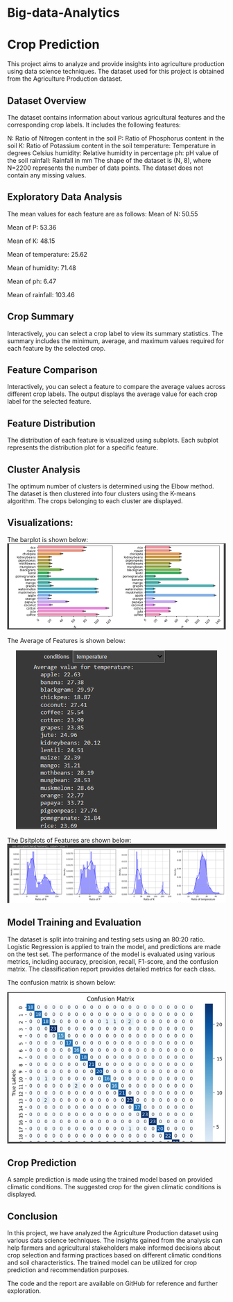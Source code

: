 # Big-data-Analytics
# Crop Prediction 
This project aims to analyze and provide insights into agriculture production using data science techniques. The dataset used for this project is obtained from the Agriculture Production dataset.

## Dataset Overview
The dataset contains information about various agricultural features and the corresponding crop labels. It includes the following features:

N: Ratio of Nitrogen content in the soil
P: Ratio of Phosphorus content in the soil
K: Ratio of Potassium content in the soil
temperature: Temperature in degrees Celsius
humidity: Relative humidity in percentage
ph: pH value of the soil
rainfall: Rainfall in mm
The shape of the dataset is (N, 8), where N=2200 represents the number of data points. The dataset does not contain any missing values.

## Exploratory Data Analysis
The mean values for each feature are as follows:
Mean of N: 50.55

Mean of P: 53.36

Mean of K: 48.15

Mean of temperature: 25.62

Mean of humidity: 71.48

Mean of ph: 6.47

Mean of rainfall: 103.46

## Crop Summary
Interactively, you can select a crop label to view its summary statistics. The summary includes the minimum, average, and maximum values required for each feature by the selected crop.

## Feature Comparison
Interactively, you can select a feature to compare the average values across different crop labels. The output displays the average value for each crop label for the selected feature.

## Feature Distribution
The distribution of each feature is visualized using subplots. Each subplot represents the distribution plot for a specific feature.

## Cluster Analysis
The optimum number of clusters is determined using the Elbow method. The dataset is then clustered into four clusters using the K-means algorithm. The crops belonging to each cluster are displayed.

## Visualizations:

The barplot is shown below:
![BarPlot](https://github.com/waleedahmed0001/Crop_Prediction/blob/main/Visualizations/Barplot.PNG)


The Average of Features is shown below:
<div align="center">
  <img src="https://github.com/waleedahmed0001/Crop_Prediction/blob/main/Visualizations/Average.PNG" alt="Features Mean">
</div>




The Dsitplots of Features are shown below:
![Average](https://github.com/waleedahmed0001/Crop_Prediction/blob/main/Visualizations/Distplots.PNG)



## Model Training and Evaluation
The dataset is split into training and testing sets using an 80:20 ratio. Logistic Regression is applied to train the model, and predictions are made on the test set. The performance of the model is evaluated using various metrics, including accuracy, precision, recall, F1-score, and the confusion matrix. The classification report provides detailed metrics for each class.

The confusion matrix is shown below:

<div align="center">
  <img src="https://github.com/waleedahmed0001/Crop_Prediction/blob/main/Visualizations/Confusion_Matrix.PNG" alt="Confusion Matrix">
</div>


## Crop Prediction
A sample prediction is made using the trained model based on provided climatic conditions. The suggested crop for the given climatic conditions is displayed.

## Conclusion
In this project, we have analyzed the Agriculture Production dataset using various data science techniques. The insights gained from the analysis can help farmers and agricultural stakeholders make informed decisions about crop selection and farming practices based on different climatic conditions and soil characteristics. The trained model can be utilized for crop prediction and recommendation purposes.

The code and the report are available on GitHub for reference and further exploration.
